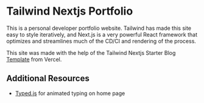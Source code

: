 
# Tailwind Nextjs Portfolio

This is a personal developer portfolio website. Tailwind has made this site easy to style iteratively, and Next.js is a very powerful React framework that optimizes and streamlines much of the CD/CI and rendering of the process. 

This site was made with the help of the Tailwind Nextjs Starter Blog [Template](https://vercel.com/templates/next.js/tailwind-css-starter-blog) from Vercel. 

## Additional Resources
- [Typed.js](https://github.com/mattboldt/typed.js/) for animated typing on home page